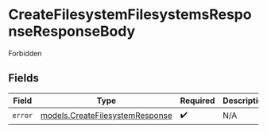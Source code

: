 # CreateFilesystemFilesystemsResponseResponseBody

Forbidden


## Fields

| Field                                                                    | Type                                                                     | Required                                                                 | Description                                                              |
| ------------------------------------------------------------------------ | ------------------------------------------------------------------------ | ------------------------------------------------------------------------ | ------------------------------------------------------------------------ |
| `error`                                                                  | [models.CreateFilesystemResponse](../models/createfilesystemresponse.md) | :heavy_check_mark:                                                       | N/A                                                                      |